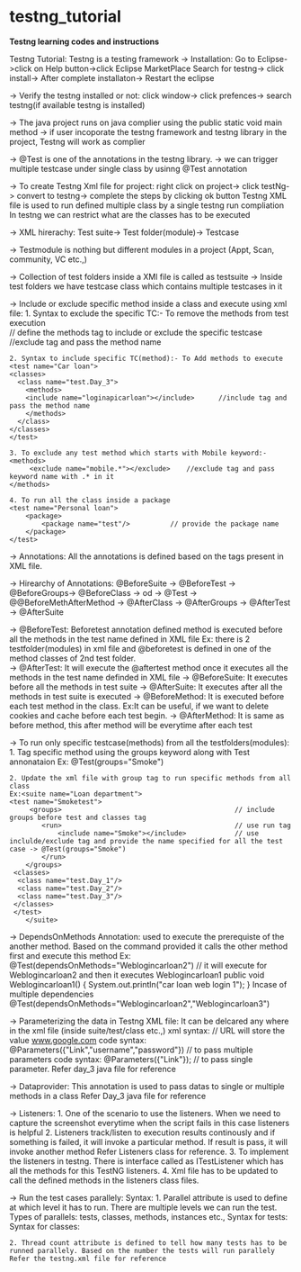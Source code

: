 # testng_tutorial
**Testng learning codes and instructions**


Testng Tutorial: Testng is a testing framework
-> Installation: 
	Go to Eclipse->click on Help button->click Eclipse MarketPlace
	Search for testng-> click install-> After complete installaton-> Restart the eclipse
	
-> Verify the testng installed or not:
   click window-> click prefences-> search testng(if available testng is installed)
	
-> The java project runs on java complier using the public static void main method
-> if user incoporate the testng framework and testng library in the project, Testng will work as complier

-> @Test is one of the annotations in the testng library. 
-> we can trigger multiple testcase under single class by usinng @Test annotation

-> To create Testng Xml file for project:
	right click on project-> click testNg-> convert to testng-> complete the steps by clicking ok button
	Testng XML file is used to run defined multiple class by a single testng run compliation
	In testng we can restrict what are the classes has to be executed
	
-> XML hirerachy:  Test suite-> Test folder(module)-> Testcase
	
-> Testmodule is nothing but different modules in a project (Appt, Scan, community, VC etc.,)

-> Collection of test folders inside a XMl file is called as testsuite
-> Inside test folders we have testcase class which contains multiple testcases in it

-> Include or exclude specific method inside a class and execute using xml file:
	1. Syntax to exclude the specific TC:- To remove the methods from test execution
	<test name="Car loan">
	    <classes>
	      <class name="test.Day_3">					
	      	<methods>										// define the methods tag to include or exclude the specific testcase
	      	<exclude name="mobilelogincarloan"></exclude>	//exclude tag and pass the method name
	      	</methods>
	      </class>
	    </classes>
	  </test>
	  	
	2. Syntax to include specific TC(method):- To Add methods to execute
  	<test name="Car loan">
    <classes>
      <class name="test.Day_3">
      	<methods>
      	<include name="loginapicarloan"></include>		//include tag and pass the method name
      	</methods>
      </class>
    </classes>
  	</test>
 
	3. To exclude any test method which starts with Mobile keyword:-
 	<methods>
	     <exclude name="mobile.*"></exclude>	//exclude tag and pass keyword name with .* in it
	</methods>
	
	4. To run all the class inside a package
	<test name="Personal loan">
 		<package>
 			<package name="test"/>			// provide the package name
 		</package>
  	</test>
  	
  	
-> Annotations: All the annotations is defined based on the tags present in XML file.

-> Hirearchy of Annotations:
	@BeforeSuite -> @BeforeTest -> @BeforeGroups-> @BeforeClass -> od -> @Test -> @@BeforeMethAfterMethod -> @AfterClass -> @AfterGroups -> @AfterTest -> @AfterSuite

-> @BeforeTest: Beforetest annotation defined method is executed before all the methods in the test name defined in XML file 
				Ex: there is 2 testfolder(modules) in xml file and @beforetest is defined in one of the method classes of 2nd test folder.    
-> @AfterTest: It will execute the @aftertest method once it executes all the methods in the test name definded in XML file
-> @BeforeSuite: It executes before all the methods in test suite
-> @AfterSuite: It executes after all the methods in test suite is executed
-> @BeforeMethod: It is executed before each test method in the class. 
				  Ex:It can be useful, if we want to delete cookies and cache before each test begin.
-> @AfterMethod: It is same as before method, this after method will be everytime after each test

-> To run only specific testcase(methods) from all the testfolders(modules):
	1. Tag specific method using the groups keyword along with Test annonataion
	Ex: @Test(groups="Smoke")

	2. Update the xml file with group tag to run specific methods from all class
	Ex:<suite name="Loan department">
  	<test name="Smoketest">
 		 <groups>											// include groups before test and classes tag
  			<run>											// use run tag
  				<include name="Smoke"></include>			// use inclulde/exclude tag and provide the name specified for all the test case -> @Test(groups="Smoke")
  			</run>
  		</groups>
   	 <classes>
      <class name="test.Day_1"/>
      <class name="test.Day_2"/>
      <class name="test.Day_3"/>
     </classes>
 	 </test>
		</suite>

-> DependsOnMethods Annotation: used to execute the prerequiste of the another method. Based on the command provided it calls the other method first and execute this method
	Ex: @Test(dependsOnMethods="Weblogincarloan2")			// it will execute for Weblogincarloan2 and then it executes Weblogincarloan1 
		public void Weblogincarloan1()
		{
			System.out.println("car loan web login 1");
		}
		Incase of multiple dependencies
		@Test(dependsOnMethods="Weblogincarloan2","Weblogincarloan3")

-> Parameterizing the data in Testng XML file: It can be delcared any where in the xml file (inside suite/test/class etc.,)
 	xml syntax: <parameter name="URL" value="www.google.com"/>		// URL will store the value www.google.com
 	code syntax: @Parameters({"Link","username","password"})		// to pass multiple parameters
 	code syntax: @Parameters({"Link"});								// to pass single parameter. Refer day_3 java file for reference
 	
 -> Dataprovider: This annotation is used to pass datas to single or multiple methods in a class
 	Refer Day_3 java file for reference
 	
 -> Listeners: 
	1. One of the scenario to use the listeners. When we need to capture the screenshot everytime when the script fails in this case listeners is helpful
	2. Listeners track/listen to execution results continously and if something is failed, it will invoke a particular method. If result is pass, it will 
 	  invoke another method
 	  Refer Listeners class for reference.
 	3. To implement the listeners in testng. There is interface called as ITestListener which has all the methods for this TestNG listeners.
 	4. Xml file has to be updated to call the defined methods in the listeners class files.
 
 -> Run the test cases parallely:
 	Syntax: <suite name="Loan department" parallel="tests" thread-count="2">
 	1. Parallel attribute is used to define at which level it has to run. There are multiple levels we can run the test. 
 		Types of parallels: tests, classes, methods, instances etc.,
 		Syntax for tests: 	<suite name="Loan department" parallel="tests" thread-count="2">
 		Syntax for classes:  <test name="Smoketest" parallel="classes" thread-count="2">
 		
 	2. Thread count attribute is defined to tell how many tests has to be runned parallely. Based on the number the tests will run parallely
 	Refer the testng.xml file for reference
 	 
 	
 	
  

